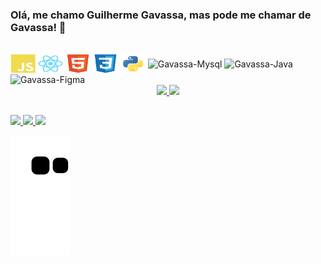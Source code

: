 ### Olá, me chamo Guilherme Gavassa, mas pode me chamar de Gavassa! 💜

<div style="display: inline_block"><br>
  <img align="center" alt="Gavassa-Js" height="30" width="40" src="https://raw.githubusercontent.com/devicons/devicon/master/icons/javascript/javascript-plain.svg">
  <img align="center" alt="Gavassa-React" height="30" width="40" src="https://raw.githubusercontent.com/devicons/devicon/master/icons/react/react-original.svg">
  <img align="center" alt="Gavassa-HTML" height="30" width="40" src="https://raw.githubusercontent.com/devicons/devicon/master/icons/html5/html5-original.svg">
  <img align="center" alt="Gavassa-CSS" height="30" width="40" src="https://raw.githubusercontent.com/devicons/devicon/master/icons/css3/css3-original.svg">
  <img align="center" alt="Gavassa-Python" height="30" width="40" src="https://raw.githubusercontent.com/devicons/devicon/master/icons/python/python-original.svg">
  <img align="center" alt="Gavassa-Mysql" height="30" width="40" src="https://cdn.jsdelivr.net/gh/devicons/devicon/icons/mysql/mysql-original-wordmark.svg">
  <img align="center" alt="Gavassa-Java" height="30" width="40" src="https://cdn.jsdelivr.net/gh/devicons/devicon/icons/java/java-original-wordmark.svg">
  <img align="center" alt="Gavassa-Figma" height="30" width="40" src="https://cdn.jsdelivr.net/gh/devicons/devicon/icons/figma/figma-original.svg">
</div>

<div align="center">
  <a href="https://github.com/GuiGavassa">
  <img width="48%"  src="https://github-readme-stats-sigma-five.vercel.app/api?username=GuiGavassa&show_icons=true&theme=midnight-purple&include_all_commits=true&count_private=true"/>
  <img width="40%" src="https://github-readme-stats-sigma-five.vercel.app/api/top-langs/?username=GuiGavassa&layout=compact&langs_count=7&theme=midnight-purple"/>
</div>
  
##
  
<div>
<a href="https://www.linkedin.com/in/gavassa/" target="_blank"><img src="https://img.shields.io/badge/LinkedIn-0077B5?style=for-the-badge&logo=linkedin&logoColor=white">
<a href="https://www.instagram.com/guilherme.gavassa/" target="_blank"><img src="https://img.shields.io/badge/Instagram-E4405F?style=for-the-badge&logo=instagram&logoColor=white">
<a href="mailto:guilhermegavassa.tecn@gmail.com" target="_blank"><img src="https://img.shields.io/badge/Gmail-D14836?style=for-the-badge&logo=gmail&logoColor=white"> 
</div>
  


  ![Snake animation](https://github.com/GuiGavassa/GuiGavassa/blob/output/github-contribution-grid-snake.svg)
